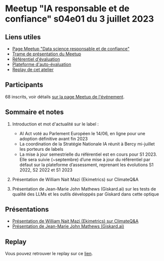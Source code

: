 # Meetup "IA responsable et de confiance" s04e01 du 3 juillet 2023

## Liens utiles

- [Page Meetup "Data science responsable et de confiance"](https://www.meetup.com/fr-FR/data-science-responsable-et-de-confiance/)
- [Trame de présentation du Meetup](https://docs.google.com/presentation/d/1Ma9UoLJLq_nnS21LLszfEWndkLZLGGombb3-u53G7kw/edit?usp=sharing)
- [Référentiel d'évaluation](https://github.com/LabeliaLabs/referentiel-evaluation-dsrc)
- [Plateforme d'auto-évaluation](https://assessment.labelia.org/)
- [Replay de cet atelier](www.labelia.org/fr/blog/replay-meetup-data-science-responsable-et-de-confiance-s04e02)

## Participants

68 inscrits, voir détails [sur la page Meetup de l'événement](https://www.meetup.com/fr-FR/data-science-responsable-et-de-confiance/events/294011467/).

## Sommaire et notes

1. Introduction et mot d'actualité sur le label :
    - AI Act voté au Parlement Européen le 14/06, en ligne pour une adoption définitive avant fin 2023
    - La coordination de la Stratégie Nationale IA réunit à Bercy mi-juillet les porteurs de labels
    - La mise à jour semestrielle du référentiel est en cours pour S1 2023. Elle sera suivie (~septembre) d’une mise à jour du référentiel par défaut sur la plateforme d’assessment, reprenant les évolutions S1 2022, S2 2022 et S1 2023

1. Présentation de William Nait Mazi (Ekimetrics) sur ClimateQ&A
1. Présentation de Jean-Marie John Mathews (Giskard.ai) sur les tests de qualité des LLMs et les outils développés par Giskard dans cette optique

## Présentations

- [Présentation de William Nait Mazi (Ekimetrics) sur ClimateQ&A](https://docs.google.com/presentation/d/1-UOmMq4tvLCfzyYGEST_dBQ9pYuPLO1_/edit?usp=sharing&ouid=117856019377976156276&rtpof=true&sd=true)
- [Présentation de Jean-Marie John Mathews (Giskard.ai)](https://docs.google.com/presentation/d/14D6H76RhP99SgV_oLlinfNsKdzvxK-qSupjEYSCap3Q/edit?usp=sharing)

## Replay

Vous pouvez retrouver le replay sur ce [lien](www.labelia.org/fr/blog/replay-meetup-data-science-responsable-et-de-confiance-s04e02).

